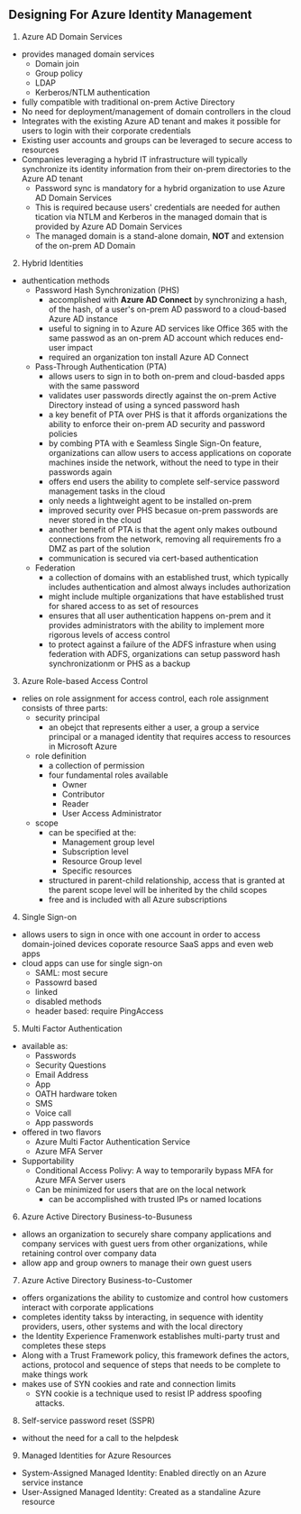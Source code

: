 ## Designing For Azure Identity Management

1. Azure AD Domain Services
  - provides managed domain services
    - Domain join
    - Group policy
    - LDAP
    - Kerberos/NTLM authentication
  - fully compatible with traditional on-prem Active Directory
  - No need for deployment/management of domain controllers in the cloud
  - Integrates with the existing Azure AD tenant and makes it possible for users to login with their corporate credentials
  - Existing user accounts and groups can be leveraged to secure access to resources
  - Companies leveraging a hybrid IT infrastructure will typically synchronize its identity information from their on-prem directories to the Azure AD tenant
    - Password sync is mandatory for a hybrid organization to use Azure AD Domain Services
    - This is required because users' credentials are needed for authen tication via NTLM and Kerberos in the managed domain that is provided by Azure AD Domain Services
    - The managed domain is a stand-alone domain, __NOT__ and extension of the on-prem AD Domain

2. Hybrid Identities
  - authentication methods
    - Password Hash Synchronization (PHS)
      - accomplished with __Azure AD Connect__ by synchronizing a hash, of the hash, of a user's on-prem AD password to a cloud-based Azure AD instance
      - useful to signing in to Azure AD services like Office 365 with the same passwod as an on-prem AD account which reduces end-user impact
      - required an organization ton install Azure AD Connect
    - Pass-Through Authentication (PTA)
      - allows users to sign in to both on-prem and cloud-basded apps with the same password
      - validates user passwords directly against the on-prem Active Directory instead of using a synced password hash
      - a key benefit of PTA over PHS is that it affords organizations the ability to enforce their on-prem AD security and password policies
      - by combing PTA with e Seamless Single Sign-On feature, organizations can allow users to access applications on coporate machines inside the network, without the need to type in their passwords again
      - offers end users the ability to complete self-service password management tasks in the cloud
      - only needs a lightweight agent to be installed on-prem
      - improved security over PHS becasue on-prem passwords are never stored in the cloud
      - another benefit of PTA is that the agent only makes outbound connections from the network, removing all requirements fro a DMZ as part of the solution
      - communication is secured via cert-based authentication
    - Federation
      - a collection of domains with an established trust, which typically includes authentication and almost always includes authorization
      - might include multiple organizations that have established trust for shared access to as set of resources
      - ensures that all user authentication happens on-prem and it provides administrators with the ability to implement more rigorous levels of access control
      - to protect against a failure of the ADFS infrasture when using federation with ADFS, organizations can setup password hash synchronizationm or PHS as a backup

3. Azure Role-based Access Control
  - relies on role assignment for access control, each role assignment consists of three parts:
    - security principal
      - an obejct that represents either a user, a group a service principal or a managed identity that requires access to resources in Microsoft Azure
    - role definition
      - a collection of permission
      - four fundamental roles available
        - Owner
        - Contributor
        - Reader
        - User Access Administrator
    - scope
      - can be specified at the:
        - Management group level
        - Subscription level
        - Resource Group level
        - Specific resources
      - structured in parent-child relationship, access that is granted at the parent scope level will be inherited by the child scopes
      - free and is included with all Azure subscriptions

4. Single Sign-on
  - allows users to sign in once with one account in order to access domain-joined devices coporate resource SaaS apps and even web apps
  - cloud apps can use for single sign-on
    - SAML: most secure
    - Passowrd based
    - linked
    - disabled methods 
    - header based: require PingAccess

5. Multi Factor Authentication
  - available as:
    - Passwords
    - Security Questions
    - Email Address
    - App
    - OATH hardware token
    - SMS
    - Voice call
    - App passwords
  - offered in two flavors
    - Azure Multi Factor Authentication Service
    - Azure MFA Server
  - Supportability
    - Conditional Access Polivy: A way to temporarily bypass MFA for Azure MFA Server users
    - Can be minimized for users that are on the local network
      - can be accomplished with trusted IPs or named locations

6. Azure Active Directory Business-to-Busuness
  - allows an organization to securely share company applications and company services with guest uers from other organizations, while retaining control over company data
  - allow app and group owners to manage their own guest users

7. Azure Active Directory Business-to-Customer
  - offers organizations the ability to customize and control how customers interact with corporate applications
  - completes identity takss by interacting, in sequence with identity providers, users, other systems and with the local directory
  - the Identity Experience Framenwork establishes multi-party trust and completes these steps
  - Along with a Trust Framework policy, this framework defines the actors, actions, protocol and sequence of steps that needs to be complete to make things work
  - makes use of SYN cookies and rate and connection limits
    - SYN cookie is a technique used to resist IP address spoofing attacks.

8. Self-service password reset (SSPR)
  - without the need for a call to the helpdesk

9. Managed Identities for Azure Resources
  - System-Assigned Managed Identity: Enabled directly on an Azure service instance
  - User-Assigned Managed Identity: Created as a standaline Azure resource